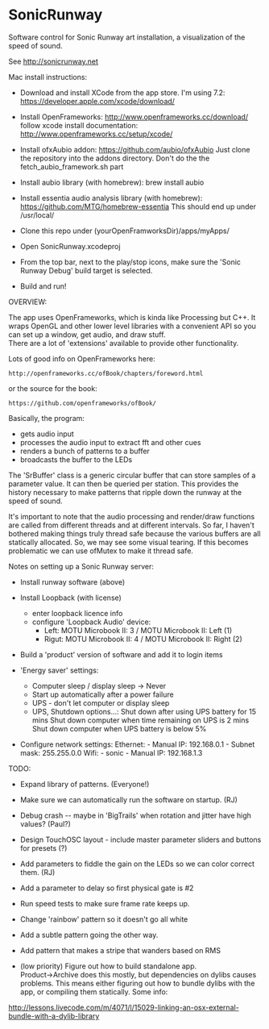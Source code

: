 # SonicRunway

Software control for Sonic Runway art installation, a visualization of the
speed of sound.  

See http://sonicrunway.net

Mac install instructions:

- Download and install XCode from the app store.  I'm using 7.2:
    https://developer.apple.com/xcode/download/

- Install OpenFrameworks:  http://www.openframeworks.cc/download/
  follow xcode install documentation:  http://www.openframeworks.cc/setup/xcode/

- Install ofxAubio addon:  https://github.com/aubio/ofxAubio
  Just clone the repository into the addons directory.
  Don't do the the fetch_aubio_framework.sh part

- Install aubio library (with homebrew):
   brew install aubio

- Install essentia audio analysis library (with homebrew):
    https://github.com/MTG/homebrew-essentia
    This should end up under /usr/local/

- Clone this repo under (yourOpenFramworksDir)/apps/myApps/

- Open SonicRunway.xcodeproj

- From the top bar, next to the play/stop icons, make sure the 
  'Sonic Runway Debug' build target is selected.

- Build and run! 

OVERVIEW:

The app uses OpenFrameworks, which is kinda like Processing but C++.
It wraps OpenGL and other lower level libraries with a convenient
API so you can set up a window, get audio, and draw stuff.  
There are a lot of 'extensions' available to provide other 
functionality.  

Lots of good info on OpenFrameworks here:

    http://openframeworks.cc/ofBook/chapters/foreword.html

or the source for the book:

    https://github.com/openframeworks/ofBook/

Basically, the program:
  - gets audio input
  - processes the audio input to extract fft and other cues
  - renders a bunch of patterns to a buffer
  - broadcasts the buffer to the LEDs

The 'SrBuffer' class is a generic circular buffer that can store
samples of a parameter value.  It can then be queried per station.
This provides the history necessary to make patterns that ripple
down the runway at the speed of sound.  

It's important to note that the audio processing and render/draw
functions are called from different threads and at different 
intervals.  So far, I haven't bothered making things truly 
thread safe because the various buffers are all statically 
allocated. So, we may see some visual tearing.  If this becomes 
problematic we can use ofMutex to make it thread safe.

Notes on setting up a Sonic Runway server:

- Install runway software (above)

- Install Loopback (with license)
    - enter loopback licence info
    - configure 'Loopback Audio' device:
       - Left:  MOTU Microbook II: 3 / MOTU Microbook II: Left (1)
       - Rigut: MOTU Microbook II: 4 / MOTU Microbook II: Right (2)

- Build a 'product' version of software and add it to login items

- 'Energy saver' settings:
    - Computer sleep / display sleep -> Never
    - Start up automatically after a power failure
    - UPS - don't let computer or display sleep
    - UPS, Shutdown options...:
        Shut down after using UPS battery for 15 mins
        Shut down computer when time remaining on UPS is 2 mins
        Shut down computer when UPS battery is below 5%

- Configure network settings:
   Ethernet:
      - Manual IP:  192.168.0.1
      - Subnet mask:  255.255.0.0
   Wifi:
      - sonic
      - Manual IP:  192.168.1.3


TODO:

- Expand library of patterns. (Everyone!)

- Make sure we can automatically run the software on startup. (RJ)

- Debug crash -- maybe in 'BigTrails' when rotation and jitter
  have high values?  (Paul?)

- Design TouchOSC layout - include master parameter sliders and 
  buttons for presets (?)

- Add parameters to fiddle the gain on the LEDs so we can color 
  correct them.  (RJ)

- Add a parameter to delay so first physical gate is #2

- Run speed tests to make sure frame rate keeps up.

- Change 'rainbow' pattern so it doesn't go all white

- Add a subtle pattern going the other way.

- Add pattern that makes a stripe that wanders based on RMS

- (low priority) Figure out how to build standalone app.  
  Product->Archive does this mostly,
  but dependencies on dylibs causes problems.  This means either figuring out
  how to bundle dylibs with the app, or compiling them statically.  Some info:

http://lessons.livecode.com/m/4071/l/15029-linking-an-osx-external-bundle-with-a-dylib-library

